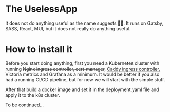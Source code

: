 # The UselessApp

It does not do anything useful as the name suggests 🤷‍♂️. It runs on Gatsby, SASS, React, MUI, but it does not really do anything useful.

# How to install it

Before you start doing anything, first you need a Kubernetes cluster with running ~~Nginx ingress controller, cert-manager~~, [Caddy ingress controller](https://github.com/caddyserver/ingress), Victoria metrics and Grafana as a minimum. It would be better if you also had a running CI/CD pipeline, but for now we will start with the simple stuff.

After that build a docker image and set it in the deployment.yaml file and apply it to the k8s cluster.

To be continued...
